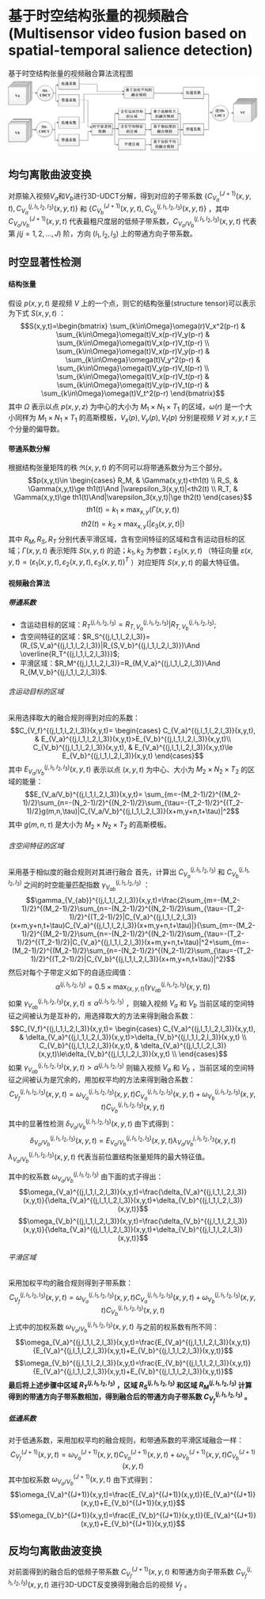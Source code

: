 <!-- <script type="text/javascript" src="http://cdn.mathjax.org/mathjax/latest/MathJax.js?config=default"></script> -->

# 基于时空结构张量的视频融合(Multisensor video fusion based on spatial-temporal salience detection)

基于时空结构张量的视频融合算法流程图
![流程图](assets/markdown-img-paste-20171118154318841.png)

## 均匀离散曲波变换

对原输入视频$V_a$和$V_b$进行3D-UDCT分解，得到对应的子带系数 $\{C_{V_a}^{(J+1)}(x,y,t),C_{V_a}^{(j,l_1,l_2,l_3)}(x,y,t)\}$ 和 $\{C_{V_b}^{(J+1)}(x,y,t),C_{V_b}^{(j,l_1,l_2,l_3)}(x,y,t)\}$ ，其中 $C_{V_a/V_b}^{(J+1)}(x,y,t)$ 代表最粗尺度层的低频子带系数，$C_{V_a/V_b}^{(j,l_1,l_2,l_3)}(x,y,t)$ 代表第 $j(j=1,2,…,J)$ 阶，方向 $(l_1,l_2,l_3)$ 上的带通方向子带系数。

## 时空显著性检测

#### 结构张量

假设 $p(x,y,t)$ 是视频 $V$ 上的一个点，则它的结构张量(structure tensor)可以表示为下式 $S(x,y,t)$ ：
$$S(x,y,t)=\begin{bmatrix}
\sum_{k\in\Omega}\omega(r)V_x^2(p-r) & \sum_{k\in\Omega}\omega(t)V_x(p-r)V_y(p-r) & \sum_{k\in\Omega}\omega(t)V_x(p-r)V_t(p-r) \\
\sum_{k\in\Omega}\omega(t)V_x(p-r)V_y(p-r) & \sum_{k\in\Omega}\omega(t)V_y^2(p-r) & \sum_{k\in\Omega}\omega(t)V_y(p-r)V_t(p-r) \\
\sum_{k\in\Omega}\omega(t)V_x(p-r)V_t(p-r) & \sum_{k\in\Omega}\omega(t)V_y(p-r)V_t(p-r) & \sum_{k\in\Omega}\omega(t)V_t^2(p-r)
\end{bmatrix}$$
其中 $\Omega$ 表示以点 $p(x,y,z)$ 为中心的大小为 $M_1\times {N_1\times T_1}$ 的区域，$\omega(r)$ 是一个大小同样为 $M_1\times {N_1\times T_1}$ 的高斯模板，$V_x(p),V_y(p),V_t(p)$ 分别是视频 $V$ 对 $x,y,t$ 三个分量的偏导数。

#### 带通系数分解

根据结构张量矩阵的秩 $\Re(x,y,t)$ 的不同可以将带通系数分为三个部分。
$$p(x,y,t)\in
\begin{cases}
R_M, & \Gamma(x,y,t)<th1(t) \\
R_S, & \Gamma(x,y,t)\ge th1(t)\And |\varepsilon_3(x,y,t)|<th2(t) \\
R_T, & \Gamma(x,y,t)\ge th1(t)\And|\varepsilon_3(x,y,t)|\ge th2(t)
\end{cases}$$
$$th1(t)=k_1\times\max_{x,y}(\Gamma(x,y,t))$$
$$th2(t)=k_2\times\max_{x,y}(|\varepsilon_3(x,y,t)|)$$
其中 $R_M,R_S,R_T$ 分别代表平滑区域，含有空间特征的区域和含有运动目标的区域；$\Gamma(x,y,t)$ 表示矩阵 $S(x,y,t)$ 的迹；$k_1,k_2$ 为参数；$\varepsilon_3(x,y,t)$ （特征向量 $\varepsilon(x,y,t)=(\varepsilon_1(x,y,t),\varepsilon_2(x,y,t),\varepsilon_3(x,y,t))^T$ ）对应矩阵 $S(x,y,t)$ 的最大特征值。

#### 视频融合算法

##### 带通系数

* 含运动目标的区域：$R_T^{(j,l_1,l_2,l_3)}=R_{T,V_a}^{(j,l_1,l_2,l_3)}|R_{T,V_b}^{(j,l_1,l_2,l_3)}$;
* 含空间特征的区域：$R_S^{(j,l_1,l_2,l_3)}=(R_{S,V_a}^{(j,l_1,l_2,l_3)}|R_{S,V_b}^{(j,l_1,l_2,l_3)})\And \overline{R_T^{(j,l_1,l_2,l_3)}}$;
* 平滑区域：$R_M^{(j,l_1,l_2,l_3)}=R_{M,V_a}^{(j,l_1,l_2,l_3)}\And R_{M,V_b}^{(j,l_1,l_2,l_3)}$.

###### 含运动目标的区域

采用选择取大的融合规则得到对应的系数：
$$C_{V_f}^{(j,l_1,l_2,l_3)}(x,y,t)=
\begin{cases}
C_{V_a}^{(j,l_1,l_2,l_3)}(x,y,t), & E_{V_a}^{(j,l_1,l_2,l_3)}(x,y,t)>E_{V_b}^{(j,l_1,l_2,l_3)}(x,y,t)\\
C_{V_b}^{(j,l_1,l_2,l_3)}(x,y,t), & E_{V_a}^{(j,l_1,l_2,l_3)}(x,y,t)\le E_{V_b}^{(j,l_1,l_2,l_3)}(x,y,t)
\end{cases}$$
其中 $E_{V_a/V_b}^{(j,l_1,l_2,l_3)}(x,y,t)$ 表示以点 $(x,y,t)$ 为中心、大小为 $M_2\times {N_2\times T_2}$ 的区域的能量：
$$E_{V_a/V_b}^{(j,l_1,l_2,l_3)}(x,y,t)= \sum_{m=-(M_2-1)/2}^{(M_2-1)/2}\sum_{n=-(N_2-1)/2}^{(N_2-1)/2}\sum_{\tau=-(T_2-1)/2}^{(T_2-1)/2}g(m,n,\tau)|C_{V_a/V_b}^{(j,l_1,l_2,l_3)}(x+m,y+n,t+\tau)|^2$$
其中 $g(m,n,\tau)$ 是大小为 $M_2\times{N_2\times T_2}$ 的高斯模板。

###### 含空间特征的区域

采用基于相似度的融合规则对其进行融合
首先，计算出 $C_{V_a}^{(j,l_1,l_2,l_3)}$ 和 $C_{V_b}^{(j,l_1,l_2,l_3)}$ 之间的时空能量匹配指数 $\gamma_{V_{ab}}^{(j,l_1,l_2,l_3)}$ ：
$$\gamma_{V_{ab}}^{(j,l_1,l_2,l_3)}(x,y,t)=\frac{2\sum_{m=-(M_2-1)/2}^{(M_2-1)/2}\sum_{n=-(N_2-1)/2}^{(N_2-1)/2}\sum_{\tau=-(T_2-1)/2}^{(T_2-1)/2}|C_{V_a}^{(j,l_1,l_2,l_3)}(x+m,y+n,t+\tau)C_{V_a}^{(j,l_1,l_2,l_3)}(x+m,y+n,t+\tau)|}{\sum_{m=-(M_2-1)/2}^{(M_2-1)/2}\sum_{n=-(N_2-1)/2}^{(N_2-1)/2}\sum_{\tau=-(T_2-1)/2}^{(T_2-1)/2}|C_{V_a}^{(j,l_1,l_2,l_3)}(x+m,y+n,t+\tau)|^2+\sum_{m=-(M_2-1)/2}^{(M_2-1)/2}\sum_{n=-(N_2-1)/2}^{(N_2-1)/2}\sum_{\tau=-(T_2-1)/2}^{(T_2-1)/2}|C_{V_b}^{(j,l_1,l_2,l_3)}(x+m,y+n,t+\tau)|^2}$$
然后对每个子带定义如下的自适应阈值：
$$\alpha^{(j,l_1,l_2,l_3)}=0.5\times\max_{(x,y,t)}(\gamma_{V_{ab}}^{(j,l_1,l_2,l_3)}(x,y,t))$$
如果 $\gamma_{V_{ab}}^{(j,l_1,l_2,l_3)}(x,y,t)\le\alpha^{(j,l_1,l_2,l_3)}$ ，则输入视频 $V_a$ 和 $V_b$ 当前区域的空间特征之间被认为是互补的，用选择取大的方法来得到融合系数：
$$C_{V_f}^{(j,l_1,l_2,l_3)}(x,y,t)=
\begin{cases}
C_{V_a}^{(j,l_1,l_2,l_3)}(x,y,t), & \delta_{V_a}^{(j,l_1,l_2,l_3)}(x,y,t)>\delta_{V_b}^{(j,l_1,l_2,l_3)}(x,y,t) \\
C_{V_b}^{(j,l_1,l_2,l_3)}(x,y,t), & \delta_{V_a}^{(j,l_1,l_2,l_3)}(x,y,t)\le\delta_{V_b}^{(j,l_1,l_2,l_3)}(x,y,t) \\
\end{cases}$$
如果 $\gamma_{V_{ab}}^{(j,l_1,l_2,l_3)}(x,y,t)>\alpha^{(j,l_1,l_2,l_3)}$ 则输入视频 $V_a$ 和 $V_b$ ，当前区域的空间特征之间被认为是冗余的，用加权平均的方法来得到融合系数：
$$C_{V_f}^{(j,l_1,l_2,l_3)}(x,y,t)=\omega_{V_a}^{(j,l_1,l_2,l_3)}(x,y,t)C_{V_a}^{(j,l_1,l_2,l_3)}(x,y,t)+\omega_{V_b}^{(j,l_1,l_2,l_3)}(x,y,t)C_{V_b}^{(j,l_1,l_2,l_3)}(x,y,t)$$
其中的显著性检测 $\delta_{V_a/V_b}^{(j,l_1,l_2,l_3)}(x,y,t)$ 由下式得到：
$$\delta_{V_a/V_b}^{(j,l_1,l_2,l_3)}(x,y,t)=E_{V_a/V_b}^{(j,l_1,l_2,l_3)}(x,y,t)\lambda_{V_a/V_b}^{j,l_1,l_2,l_3}(x,y,t)$$
$\lambda_{V_a/V_b}^{(j,l_1,l_2,l_3)}(x,y,t)$ 代表当前位置结构张量矩阵的最大特征值。

其中的权系数 $\omega_{V_a/V_b}^{(j,l_1,l_2,l_3)}$ 由下面的式子得出：
$$\omega_{V_a}^{(j,l_1,l_2,l_3)}(x,y,t)=\frac{\delta_{V_a}^{(j,l_1,l_2,l_3)}(x,y,t)}{\delta_{V_a}^{(j,l_1,l_2,l_3)}(x,y,t)+\delta_{V_b}^{(j,l_1,l_2,l_3)}(x,y,t)}$$
$$\omega_{V_b}^{(j,l_1,l_2,l_3)}(x,y,t)=\frac{\delta_{V_b}^{(j,l_1,l_2,l_3)}(x,y,t)}{\delta_{V_a}^{(j,l_1,l_2,l_3)}(x,y,t)+\delta_{V_b}^{(j,l_1,l_2,l_3)}(x,y,t)}$$

###### 平滑区域

采用加权平均的融合规则得到子带系数：
$$C_{V_f}^{(j,l_1,l_2,l_3)}(x,y,t)=\omega_{V_a}^{(j,l_1,l_2,l_3)}(x,y,t)C_{V_a}^{(j,l_1,l_2,l_3)}(x,y,t)+\omega_{V_b}^{(j,l_1,l_2,l_3)}(x,y,t)C_{V_b}^{(j,l_1,l_2,l_3)}(x,y,t)$$
上式中的加权系数 $\omega_{V_a/V_b}^{(j,l_1,l_2,l_3)}(x,y,t)$ 与之前的权系数有所不同：
$$\omega_{V_a}^{(j,l_1,l_2,l_3)}(x,y,t)=\frac{E_{V_a}^{(j,l_1,l_2,l_3)}(x,y,t)}{E_{V_a}^{(j,l_1,l_2,l_3)}(x,y,t)+E_{V_b}^{(j,l_1,l_2,l_3)}(x,y,t)}$$
$$\omega_{V_b}^{(j,l_1,l_2,l_3)}(x,y,t)=\frac{E_{V_b}^{(j,l_1,l_2,l_3)}(x,y,t)}{E_{V_a}^{(j,l_1,l_2,l_3)}(x,y,t)+E_{V_b}^{(j,l_1,l_2,l_3)}(x,y,t)}$$
**最后将上述步骤中区域 $R_T^{(j,l_1,l_2,l_3)}$ ，区域 $R_S^{(j,l_1,l_2,l_3)}$ 和区域 $R_M^{(j,l_1,l_2,l_3)}$ 计算得到的带通方向子带系数相加，得到融合后的带通方向子带系数 $C_{V_f}^{(j,l_1,l_2,l_3)}$ 。**

##### 低通系数

对于低通系数，采用加权平均的融合规则，和带通系数的平滑区域融合一样：
$$C_{V_f}^{(J+1)}(x,y,t)=\omega_{V_a}^{(J+1)}(x,y,t)C_{V_a}^{(J+1)}(x,y,t)+\omega_{V_b}^{(J+1)}(x,y,t)C_{V_b}^{(J+1)}(x,y,t)$$
其中加权系数 $\omega_{V_a/V_b}^{(J+1)}(x,y,t)$ 由下式得到：
$$\omega_{V_a}^{(J+1)}(x,y,t)=\frac{E_{V_a}^{(J+1)}(x,y,t)}{E_{V_a}^{(J+1)}(x,y,t)+E_{V_b}^{(J+1)}(x,y,t)}$$
$$\omega_{V_b}^{(J+1)}(x,y,t)=\frac{E_{V_b}^{(J+1)}(x,y,t)}{E_{V_a}^{(J+1)}(x,y,t)+E_{V_b}^{(J+1)}(x,y,t)}$$

## 反均匀离散曲波变换

对前面得到的融合后的低频子带系数 $C_{V_f}^{(J+1)}(x,y,t)$ 和带通方向子带系数 $C_{V_f}^{(j,l_1,l_2,l_3)}(x,y,t)$ 进行3D-UDCT反变换得到融合后的视频 $V_f$ 。
